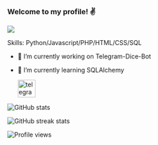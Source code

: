 ### Welcome to my profile! ✌️
![](https://i.imgur.com/2LykBPC.png)


Skills: Python/Javascript/PHP/HTML/CSS/SQL

- 🔭 I’m currently working on Telegram-Dice-Bot 
- 🌱 I’m currently learning SQLAlchemy 

  [<img src='https://upload.wikimedia.org/wikipedia/commons/thumb/8/82/Telegram_logo.svg/1024px-Telegram_logo.svg.png' alt='telegram' height='40'>](https://t.me/marple_tech)  

![GitHub stats](https://github-readme-stats.vercel.app/api?username=marple-git&show_icons=true&count_private=true&theme=radical)  

![GitHub streak stats](https://github-readme-streak-stats.herokuapp.com/?user=marple-git)  

![Profile views](https://gpvc.arturio.dev/marple-git)  
